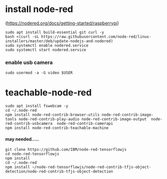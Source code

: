 # install node-red 

(https://nodered.org/docs/getting-started/raspberrypi)
```
sudo apt install build-essential git curl -y
bash <(curl -sL https://raw.githubusercontent.com/node-red/linux-installers/master/deb/update-nodejs-and-nodered)
sudo systemctl enable nodered.service
sudo systemctl start nodered.service
```
### enable usb camera
```
sudo usermod -a -G video $USER

```
# teachable-node-red

```
sudo apt install fswebcam -y
cd ~/.node-red
npm install node-red-contrib-browser-utils node-red-contrib-image-tools node-red-contrib-play-audio node-red-contrib-image-output  node-red-contrib-usbcamera  node-red-contrib-camerapi
npm install node-red-contrib-teachable-machine
```




#### may needed.....

```
git clone https://github.com/IBM/node-red-tensorflowjs
cd node-red-tensorflowjs
npm install
cd ~/.node-red
npm install ~/node-red-tensorflowjs/node-red-contrib-tfjs-object-detection/node-red-contrib-tfjs-object-detection
```
